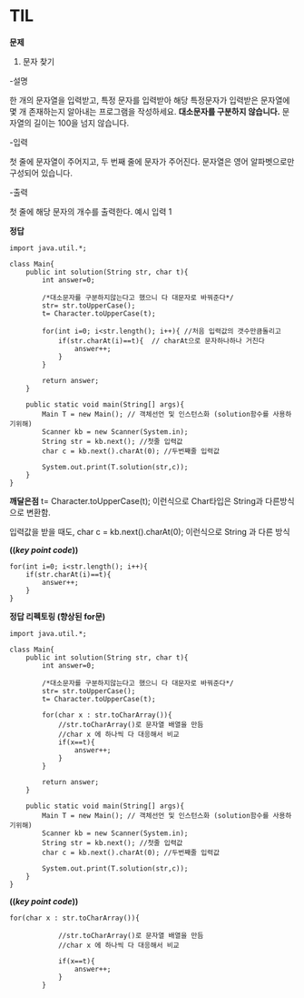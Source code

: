 # TIL

**문제**

1. 문자 찾기

-설명

한 개의 문자열을 입력받고, 특정 문자를 입력받아 해당 특정문자가 입력받은 문자열에 몇 개 존재하는지 알아내는 프로그램을 작성하세요.
**대소문자를 구분하지 않습니다.**
문자열의 길이는 100을 넘지 않습니다.

-입력

첫 줄에 문자열이 주어지고, 두 번째 줄에 문자가 주어진다.
문자열은 영어 알파벳으로만 구성되어 있습니다.

-출력

첫 줄에 해당 문자의 개수를 출력한다.
예시 입력 1

**정답**

```
import java.util.*;

class Main{
    public int solution(String str, char t){
        int answer=0;

        /*대소문자를 구분하지않는다고 했으니 다 대문자로 바꿔준다*/
        str= str.toUpperCase();
        t= Character.toUpperCase(t);

        for(int i=0; i<str.length(); i++){ //처음 입력값의 갯수만큼돌리고
            if(str.charAt(i)==t){  // charAt으로 문자하나하나 거친다
                answer++;
            }
        }

        return answer;
    }

    public static void main(String[] args){
        Main T = new Main(); // 객체선언 및 인스턴스화 (solution함수를 사용하기위해)
        Scanner kb = new Scanner(System.in);
        String str = kb.next(); //첫줄 입력값
        char c = kb.next().charAt(0); //두번째줄 입력값

        System.out.print(T.solution(str,c));
    }
}
```

**깨달은점**
t= Character.toUpperCase(t); 이런식으로 Char타입은 String과 다른방식으로 변환함.

입력값을 받을 때도, char c = kb.next().charAt(0); 이런식으로 String 과 다른 방식

**((_key point code_))**

```
for(int i=0; i<str.length(); i++){
    if(str.charAt(i)==t){
        answer++;
    }
}
```

**정답 리펙토링 (향상된 for문)**

```
import java.util.*;

class Main{
    public int solution(String str, char t){
        int answer=0;

        /*대소문자를 구분하지않는다고 했으니 다 대문자로 바꿔준다*/
        str= str.toUpperCase();
        t= Character.toUpperCase(t);

        for(char x : str.toCharArray()){
            //str.toCharArray()로 문자열 배열을 만듬
            //char x 에 하나씩 다 대응해서 비교
            if(x==t){
                answer++;
            }
        }

        return answer;
    }

    public static void main(String[] args){
        Main T = new Main(); // 객체선언 및 인스턴스화 (solution함수를 사용하기위해)
        Scanner kb = new Scanner(System.in);
        String str = kb.next(); //첫줄 입력값
        char c = kb.next().charAt(0); //두번째줄 입력값

        System.out.print(T.solution(str,c));
    }
}
```

**((_key point code_))**

```
for(char x : str.toCharArray()){

            //str.toCharArray()로 문자열 배열을 만듬
            //char x 에 하나씩 다 대응해서 비교

            if(x==t){
                answer++;
            }
        }
```
